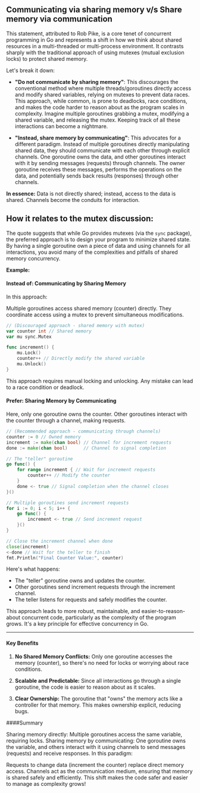 ## Communicating via sharing memory v/s Share memory via communication

This statement, attributed to Rob Pike, is a core tenet of concurrent programming in Go and 
represents a shift in how we think about shared resources in a multi-threaded or multi-process environment.  It contrasts sharply with the traditional approach of using mutexes (mutual exclusion locks) to protect shared memory.

Let's break it down:

* **"Do not communicate by sharing memory"**: This discourages the conventional method where multiple threads/goroutines directly access and modify shared variables, relying on mutexes to prevent data races.  This approach, while common, is prone to deadlocks, race conditions, and makes the code harder to reason about as the program scales in complexity.  Imagine multiple goroutines grabbing a mutex, modifying a shared variable, and releasing the mutex.  Keeping track of all these interactions can become a nightmare.

* **"Instead, share memory by communicating"**: This advocates for a different paradigm.  Instead of multiple goroutines directly manipulating shared data, they should communicate with each other through explicit channels.  One goroutine owns the data, and other goroutines interact with it by sending messages (requests) through channels.  The owner goroutine receives these messages, performs the operations on the data, and potentially sends back results (responses) through other channels.

**In essence:** Data is not directly shared; instead, access to the data is shared.  Channels become the conduits for interaction.

**How it relates to the mutex discussion:**
-
The quote suggests that while Go provides mutexes (via the `sync` package), the preferred approach is to design your program to minimize shared state.  By having a single goroutine own a piece of data and using channels for all interactions, you avoid many of the complexities and pitfalls of shared memory concurrency.

**Example:**

#### Instead of: Communicating by Sharing Memory

In this approach:

Multiple goroutines access shared memory (counter) directly.
They coordinate access using a mutex to prevent simultaneous modifications.
```go
// (Discouraged approach - shared memory with mutex)
var counter int // Shared memory
var mu sync.Mutex

func increment() {
	mu.Lock()
	counter++ // Directly modify the shared variable
	mu.Unlock()
}

```
This approach requires manual locking and unlocking. Any mistake can lead to a race condition or deadlock.


#### Prefer: Sharing Memory by Communicating

Here, only one goroutine owns the counter. Other goroutines interact with the counter through a channel, making requests.
```go
// (Recommended approach - communicating through channels)
counter := 0 // Owned memory
increment := make(chan bool) // Channel for increment requests
done := make(chan bool)      // Channel to signal completion

// The "teller" goroutine
go func() {
	for range increment { // Wait for increment requests
		counter++ // Modify the counter
	}
	done <- true // Signal completion when the channel closes
}()

// Multiple goroutines send increment requests
for i := 0; i < 5; i++ {
	go func() {
		increment <- true // Send increment request
	}()
}

// Close the increment channel when done
close(increment)
<-done // Wait for the teller to finish
fmt.Println("Final Counter Value:", counter)

```
Here's what happens:

- The "teller" goroutine owns and updates the counter.
- Other goroutines send increment requests through the increment channel.
- The teller listens for requests and safely modifies the counter.

This approach leads to more robust, maintainable, and easier-to-reason-about concurrent code, particularly as the complexity of the program grows.  It's a key principle for effective concurrency in Go.

---
#### Key Benefits

1. **No Shared Memory Conflicts:**
Only one goroutine accesses the memory (counter), so there's no need for locks or worrying about race conditions.

2. **Scalable and Predictable:**
Since all interactions go through a single goroutine, the code is easier to reason about as it scales.

3. **Clear Ownership:**
The goroutine that "owns" the memory acts like a controller for that memory. This makes ownership explicit, reducing bugs.


####Summary

Sharing memory directly: Multiple goroutines access the same variable, requiring locks.
Sharing memory by communicating: One goroutine owns the variable, and others interact with it using channels to send messages (requests) and receive responses.
In this paradigm:

Requests to change data (increment the counter) replace direct memory access.
Channels act as the communication medium, ensuring that memory is shared safely and efficiently.
This shift makes the code safer and easier to manage as complexity grows!